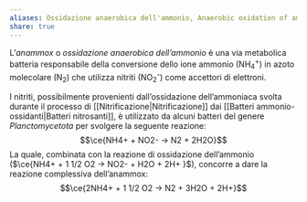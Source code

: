 ```yaml
---
aliases: Ossidazione anaerobica dell'ammonio, Anaerobic oxidation of ammonium,
share: true
---
```

L’*anammox* o *ossidazione anaerobica dell’ammonio* è una via metabolica batteria responsabile della conversione dello ione ammonio (NH<sub>4</sub><sup>+</sup>) in azoto molecolare (N<sub>2</sub>) che utilizza nitriti (NO<sub>2</sub><sup>-</sup>) come accettori di elettroni.

I nitriti, possibilmente provenienti dall’ossidazione dell’ammoniaca svolta durante il processo di [[Nitrificazione|Nitrificazione]] dai [[Batteri ammonio-ossidanti|Batteri nitrosanti]], è utilizzato da alcuni batteri del genere *Planctomycetota* per svolgere la seguente reazione:
$$\ce{NH4+ + NO2- -> N2 + 2H2O}$$
La quale, combinata con la reazione di ossidazione dell’ammonio ($\ce{NH4+ + 1 1/2 O2 -> NO2- + H2O + 2H+ }$), concorre a dare la reazione complessiva dell’anammox:
$$\ce{2NH4+ + 1 1/2 O2 -> N2 + 3H2O + 2H+}$$